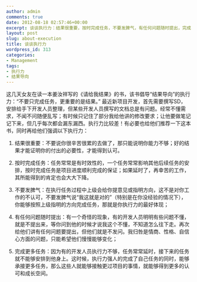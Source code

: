 ```yaml
---
author: admin
comments: true
date: 2012-08-18 02:57:46+00:00
excerpt: 谈谈执行力：结果很重要，按时完成任务，不要发脾气，有任何问题随时提出，完成更多任务
layout: post
slug: about-execution
title: 谈谈执行力
wordpress_id: 313
categories:
- Management
tags:
- 执行力
- 结果导向
---
```


这几天女友在读一本姜汝祥写的《请给我结果》的书，该书倡导“结果导向”的执行力：“不要只完成任务，更重要的是结果。” 最近新项目开发，首先需要撰写SD，安排给手下开发人员整理，但某些开发人员撰写的文档总是有问题。经常不懂需求，不闻不问随便乱写；有时候只记住了部分我给他讲的修改要求；让他要做笔记记下来，但几乎每次都会漏东漏西。执行力比较差！有必要也给他们推荐一下这本书，同时再给他们强调以下执行力：



	
  1. 结果很重要：不要说你很辛苦很累的去做了，那只能说明你能力不够；好的结果才能证明你的付出的必要性，才能得到认可。

	
  2. 按时完成任务：任务常常是有时效性的，一个任务常常影响其他后续任务的安排，按时完成任务是项目进度顺利完成的保证；如果延时了，再幸苦的工作，其所能得到的肯定也会大大下降。

	
  3. 不要发脾气：在执行任务过程中上级会给你提意见或指明方向，这不是对你工作的不认可，不要发脾气说“我这就是对的”（特别是在你没经验的情况下），你能够按照上级指明的方向完成任务，那就是你执行力的最好体现；

	
  4. 有任何问题随时提出：有一个奇怪的现象，有的开发人员明明有些问题不懂，就是不提出来，等你问到他的时候才说我这个不懂，不知道怎么往下走。再次给他们讲有任何问题要提出，但他们就是不发问。我归咎是情商、性格、自信心方面的问题，只能希望他们慢慢能够变化；

	
  5. 完成更多任务：因为有的开发人员执行力不够，任务常常延时，接下来的任务就不能够安排到他身上。这时候，执行力强人的完成了自己任务的同时，能够承接更多任务，那么这些人就能够接触更过项目的事情，就能够得到更多的认可和成长空间。



